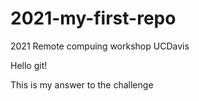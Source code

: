 # 2021-my-first-repo
2021 Remote compuing workshop UCDavis

Hello git!

This is my answer to the challenge
